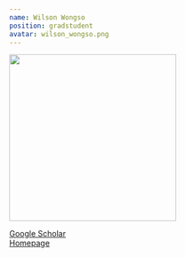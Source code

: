 ```yaml
---
name: Wilson Wongso
position: gradstudent
avatar: wilson_wongso.png
---
```


<img width="300" src="{{site.baseurl}}/images/people/{{page.avatar}}" data-action="zoom">

<i class="fa fa-bar-chart"></i> [Google Scholar](https://scholar.google.com.au/citations?hl=en&user=p4Xj2CYAAAAJ)
<br>
<i class="fa fa-home"></i> [Homepage](https://wilsonwongso.dev/)
